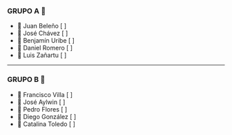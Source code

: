 
### GRUPO A 🔵
* 🔵 Juan Beleño \[ ]
* 🔵 José Chávez \[ ]
* 🔵 Benjamín Uribe \[ ]
* 🔵 Daniel Romero \[ ]
* 🔵 Luis Zañartu \[ ]

---

### GRUPO B 🔴
* 🔴 Francisco Villa \[ ]
* 🔴 José Aylwin \[ ]
* 🔴 Pedro Flores \[ ]
* 🔴 Diego González \[ ]
* 🔴 Catalina Toledo \[ ]
